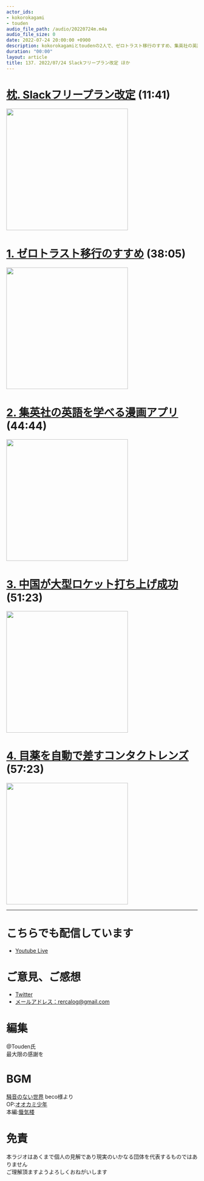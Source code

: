 ```yaml
---
actor_ids:
- kokorokagami
- touden
audio_file_path: /audio/20220724m.m4a
audio_file_size: 0
date: 2022-07-24 20:00:00 +0900
description: kokorokagamiとtoudenの2人で、ゼロトラスト移行のすすめ、集英社の英語を学べる漫画アプリ など について話しました。
duration: "00:00"
layout: article
title: 137. 2022/07/24 Slackフリープラン改定 ほか
---
```


# [枕. Slackフリープラン改定](https://slack.com/intl/ja-jp/blog/news/pricing-and-plan-updates) (11:41)

[<img src="https://d34u8crftukxnk.cloudfront.net/slackpress/prod/sites/6/2022-07-plan-price-increase-hero.jpg?d=500x500&f=fill" width="320dp">](https://slack.com/intl/ja-jp/blog/news/pricing-and-plan-updates)

# [1. ゼロトラスト移行のすすめ](https://www.ipa.go.jp/icscoe/program/core_human_resource/final_project/zero-trust-mgn.html) (38:05)

[<img src="https://www.ipa.go.jp/files/000000605.gif" width="320dp">](https://www.ipa.go.jp/icscoe/program/core_human_resource/final_project/zero-trust-mgn.html)

# [2. 集英社の英語を学べる漫画アプリ](https://www.itmedia.co.jp/news/articles/2206/22/news132.html) (44:44)

[<img src="https://image.itmedia.co.jp/news/articles/2206/22/my_0622mantra01.jpg" width="320dp">](https://www.itmedia.co.jp/news/articles/2206/22/news132.html)

# [3. 中国が大型ロケット打ち上げ成功](https://www.yomiuri.co.jp/world/20220724-OYT1T50068/) (51:23)

[<img src="https://www.yomiuri.co.jp/media/2022/07/20220724-OYT1I50059-1.jpg?type=large" width="320dp">](https://www.yomiuri.co.jp/world/20220724-OYT1T50068/)

# [4. 目薬を自動で差すコンタクトレンズ](https://www.itmedia.co.jp/news/articles/2207/22/news066.html) (57:23)

[<img src="https://image.itmedia.co.jp/news/articles/2207/22/tm1636144_sl07212_1_w490.jpg" width="320dp">](https://www.itmedia.co.jp/news/articles/2207/22/news066.html)

___

# こちらでも配信しています
- [Youtube Live](https://www.youtube.com/channel/UCD1zo-WnyFdE5w0pqvKblkA)

# ご意見、ご感想
- [Twitter](https://twitter.com/recalog1)
- [メールアドレス：rercalog@gmail.com](rercalog@gmail.com)

# 編集

@Touden氏  
最大限の感謝を  

# BGM

[騒音のない世界](http://noiselessworld.net/) beco様より  
OP:[オオカミ少年](https://soundcloud.com/baron1_3/wolfboy)  
本編:[蜃気楼](https://soundcloud.com/baron1_3/shinkirou)  

# 免責

本ラジオはあくまで個人の見解であり現実のいかなる団体を代表するものではありません  
ご理解頂ますようよろしくおねがいします  
